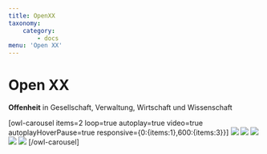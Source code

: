 ```yaml
---
title: OpenXX
taxonomy:
    category:
        - docs
menu: 'Open XX'
---
```

# Open XX

**Offenheit** in Gesellschaft, Verwaltung, Wirtschaft und Wissenschaft

[owl-carousel items=2 loop=true autoplay=true video=true autoplayHoverPause=true responsive={0:{items:1},600:{items:3}}]
![](https://youtu.be/rEB3Oti20CI)
![](https://www.opengeoedu.de/images/logo/oge.svg)
![](https://www.opengeoedu.de/images/logo/oge.svg)
![](https://www.opengeoedu.de/images/logo/oge.svg)
![](https://www.opengeoedu.de/images/logo/oge.svg)
[/owl-carousel]
